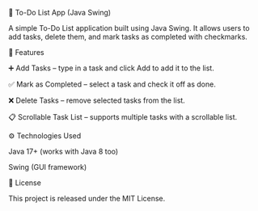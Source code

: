 📝 To-Do List App (Java Swing)

A simple To-Do List application built using Java Swing.
It allows users to add tasks, delete them, and mark tasks as completed with checkmarks.

🚀 Features

➕ Add Tasks – type in a task and click Add to add it to the list.

✅ Mark as Completed – select a task and check it off as done.

❌ Delete Tasks – remove selected tasks from the list.

📋 Scrollable Task List – supports multiple tasks with a scrollable list.



⚙️ Technologies Used

Java 17+ (works with Java 8 too)

Swing (GUI framework)

📜 License

This project is released under the MIT License.
